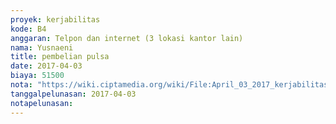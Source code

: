 ```yaml
---
proyek: kerjabilitas
kode: B4
anggaran: Telpon dan internet (3 lokasi kantor lain)
nama: Yusnaeni
title: pembelian pulsa
date: 2017-04-03
biaya: 51500
nota: "https://wiki.ciptamedia.org/wiki/File:April_03_2017_kerjabilitas_B4_pulsa_neni.jpg"
tanggalpelunasan: 2017-04-03
notapelunasan:
---
```

